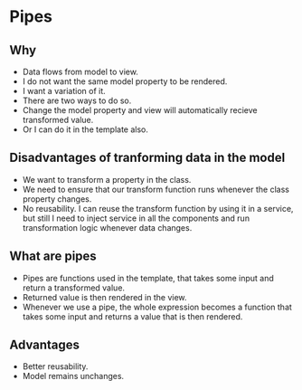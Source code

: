 # Pipes

## Why

- Data flows from model to view.
- I do not want the same model property to be rendered.
- I want a variation of it.
- There are two ways to do so.
- Change the model property and view will automatically recieve transformed value.
- Or I can do it in the template also.

## Disadvantages of tranforming data in the model

- We want to transform a property in the class.
- We need to ensure that our transform function runs whenever the class property changes.
- No reusability. I can reuse the transform function by using it in a service, but still I need to inject service in all the
  components and run transformation logic whenever data changes.

## What are pipes

- Pipes are functions used in the template, that takes some input and return a transformed value.
- Returned value is then rendered in the view.
- Whenever we use a pipe, the whole expression becomes a function that takes some input and returns a value that is then 
  rendered.

## Advantages

- Better reusability.
- Model remains unchanges.
